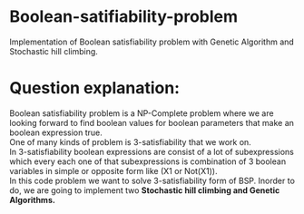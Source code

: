 # Boolean-satifiability-problem
Implementation of Boolean ‫‪satisfiability‬‬ problem with Genetic Algorithm and Stochastic hill climbing.<br>
# Question explanation:
Boolean satisfiability problem is a NP-Complete problem where we are looking forward to find boolean values for boolean parameters that make an boolean expression true.<br>
One of many kinds of problem is 3-satisfiability that we work on.<br>
In 3-satisfiability boolean expressions are consist of a lot of subexpressions which every each one of that subexpressions is combination of 3 boolean variables in simple or opposite form like (X1 or Not(X1)). <br>
In this code problem we want to solve 3-satisfiability form of BSP. Inorder to do, we are going to implement two <b> Stochastic hill climbing <b> and <b>Genetic<b> Algorithms.<br>
  
  

